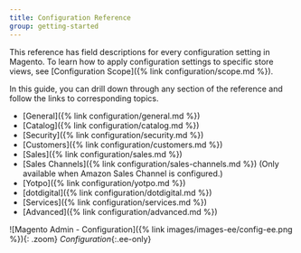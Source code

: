 ```yaml
---
title: Configuration Reference
group: getting-started
---
```


This reference has field descriptions for every configuration setting in Magento. To learn how to apply configuration settings to specific store views, see [Configuration Scope]({% link configuration/scope.md %}).

In this guide, you can drill down through any section of the reference and follow the links to corresponding topics.

- [General]({% link configuration/general.md %})
- [Catalog]({% link configuration/catalog.md %})
- [Security]({% link configuration/security.md %})
- [Customers]({% link configuration/customers.md %})
- [Sales]({% link configuration/sales.md %})
- [Sales Channels]({% link configuration/sales-channels.md %}) (Only available when Amazon Sales Channel is configured.)
- [Yotpo]({% link configuration/yotpo.md %})
- [dotdigital]({% link configuration/dotdigital.md %})
- [Services]({% link configuration/services.md %})
- [Advanced]({% link configuration/advanced.md %})

![Magento Admin - Configuration]({% link images/images-ee/config-ee.png %}){: .zoom}
_Configuration_{:.ee-only}
